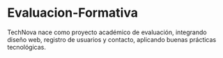 # Evaluacion-Formativa
TechNova nace como proyecto académico de evaluación, integrando diseño web, registro de usuarios y contacto, aplicando buenas prácticas tecnológicas.
